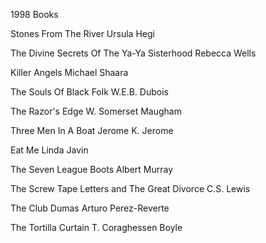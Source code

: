 1998 Books

Stones From The River
Ursula Hegi

The Divine Secrets Of
The Ya-Ya Sisterhood
Rebecca Wells

Killer Angels
Michael Shaara

The Souls Of Black Folk
W.E.B. Dubois

The Razor's Edge
W. Somerset Maugham

Three Men In A Boat
Jerome K. Jerome

Eat Me
Linda Javin

The Seven League Boots
Albert Murray

The Screw Tape Letters and
The Great Divorce
C.S. Lewis

The Club Dumas
Arturo Perez-Reverte

The Tortilla Curtain
T. Coraghessen Boyle
